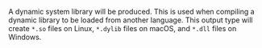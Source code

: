 A dynamic system library will be produced. This is used when compiling
a dynamic library to be loaded from another language.  This output type will
create `*.so` files on Linux, `*.dylib` files on macOS, and `*.dll` files on
Windows.